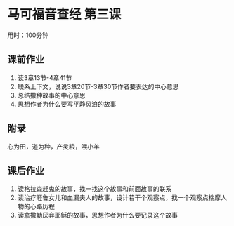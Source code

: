 # 马可福音查经 第三课

用时：100分钟

## 课前作业

1. 读3章13节-4章41节
2. 联系上下文，说说3章20节-3章30节作者要表达的中心意思
3. 总结撒种故事的中心意思
4. 思想作者为什么要写平静风浪的故事



## 附录

心为田，道为种，产灵粮，喂小羊

## 课后作业

1. 读格拉森赶鬼的故事，找一找这个故事和前面故事的联系
2. 读治疗睚鲁女儿和血漏夫人的故事，设计若干个观察点，找一个观察点揣摩人物的心路历程
3. 读拿撒勒厌弃耶稣的故事，思想作者为什么要记录这个故事